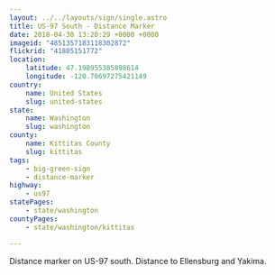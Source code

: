 ```yaml
---
layout: ../../layouts/sign/single.astro
title: US-97 South - Distance Marker
date: 2018-04-30 13:20:29 +0000 +0000
imageid: "4851357183118302872"
flickrid: "41805151772"
location:
    latitude: 47.198955385898614
    longitude: -120.70697275421149
country:
    name: United States
    slug: united-states
state:
    name: Washington
    slug: washington
county:
    name: Kittitas County
    slug: kittitas
tags:
    - big-green-sign
    - distance-marker
highway:
    - us97
statePages:
    - state/washington
countyPages:
    - state/washington/kittitas

---
```

Distance marker on US-97 south.  Distance to Ellensburg and Yakima.